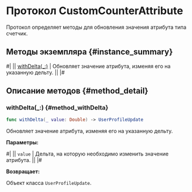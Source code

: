 # Протокол CustomCounterAttribute

Протокол определяет методы для обновления значения атрибута типа счетчик.

## Методы экземпляра {#instance_summary}

#|
|| [withDelta(_:)](#method_withDelta) | Обновляет значение атрибута, изменяя его на указанную дельту. ||
|#

## Описание методов {#method_detail}

### withDelta(_:) {#method_withDelta}

```swift translate=no
func withDelta(_ value: Double) -> UserProfileUpdate
```

Обновляет значение атрибута, изменяя его на указанную дельту.

**Параметры:**

#|
|| `value` | Дельта, на которую необходимо изменить значение атрибута. ||
|#

**Возвращает:**

Объект класса `UserProfileUpdate`.
